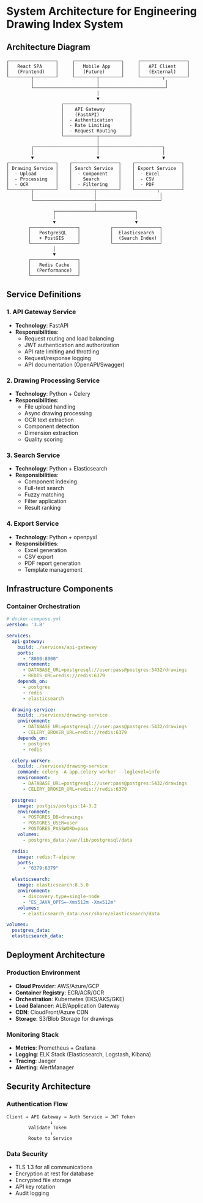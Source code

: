 # System Architecture for Engineering Drawing Index System

## Architecture Diagram

```
┌─────────────────┐     ┌─────────────────┐     ┌─────────────────┐
│   React SPA     │     │   Mobile App    │     │   API Client    │
│   (Frontend)    │     │   (Future)      │     │   (External)    │
└────────┬────────┘     └────────┬────────┘     └────────┬────────┘
         │                       │                        │
         └───────────────────────┴────────────────────────┘
                                 │
                                 ▼
                    ┌────────────────────────┐
                    │    API Gateway         │
                    │    (FastAPI)           │
                    │  - Authentication      │
                    │  - Rate Limiting       │
                    │  - Request Routing     │
                    └────────────┬───────────┘
                                 │
         ┌───────────────────────┼───────────────────────┐
         │                       │                       │
         ▼                       ▼                       ▼
┌─────────────────┐    ┌─────────────────┐    ┌─────────────────┐
│ Drawing Service │    │ Search Service  │    │ Export Service  │
│  - Upload       │    │  - Component    │    │  - Excel        │
│  - Processing   │    │    Search       │    │  - CSV          │
│  - OCR          │    │  - Filtering    │    │  - PDF          │
└────────┬────────┘    └────────┬────────┘    └────────┬────────┘
         │                      │                       │
         └──────────────────────┴───────────────────────┘
                                │
                 ┌──────────────┴──────────────┐
                 │                             │
                 ▼                             ▼
        ┌─────────────────┐           ┌─────────────────┐
        │   PostgreSQL    │           │  Elasticsearch  │
        │   + PostGIS     │           │  (Search Index) │
        └─────────────────┘           └─────────────────┘
                 │
                 ▼
        ┌─────────────────┐
        │   Redis Cache   │
        │  (Performance)  │
        └─────────────────┘
```

## Service Definitions

### 1. API Gateway Service
- **Technology**: FastAPI
- **Responsibilities**:
  - Request routing and load balancing
  - JWT authentication and authorization
  - API rate limiting and throttling
  - Request/response logging
  - API documentation (OpenAPI/Swagger)

### 2. Drawing Processing Service
- **Technology**: Python + Celery
- **Responsibilities**:
  - File upload handling
  - Async drawing processing
  - OCR text extraction
  - Component detection
  - Dimension extraction
  - Quality scoring

### 3. Search Service
- **Technology**: Python + Elasticsearch
- **Responsibilities**:
  - Component indexing
  - Full-text search
  - Fuzzy matching
  - Filter application
  - Result ranking

### 4. Export Service
- **Technology**: Python + openpyxl
- **Responsibilities**:
  - Excel generation
  - CSV export
  - PDF report generation
  - Template management

## Infrastructure Components

### Container Orchestration
```yaml
# docker-compose.yml
version: '3.8'

services:
  api-gateway:
    build: ./services/api-gateway
    ports:
      - "8000:8000"
    environment:
      - DATABASE_URL=postgresql://user:pass@postgres:5432/drawings
      - REDIS_URL=redis://redis:6379
    depends_on:
      - postgres
      - redis
      - elasticsearch

  drawing-service:
    build: ./services/drawing-service
    environment:
      - DATABASE_URL=postgresql://user:pass@postgres:5432/drawings
      - CELERY_BROKER_URL=redis://redis:6379
    depends_on:
      - postgres
      - redis

  celery-worker:
    build: ./services/drawing-service
    command: celery -A app.celery worker --loglevel=info
    environment:
      - DATABASE_URL=postgresql://user:pass@postgres:5432/drawings
      - CELERY_BROKER_URL=redis://redis:6379

  postgres:
    image: postgis/postgis:14-3.2
    environment:
      - POSTGRES_DB=drawings
      - POSTGRES_USER=user
      - POSTGRES_PASSWORD=pass
    volumes:
      - postgres_data:/var/lib/postgresql/data

  redis:
    image: redis:7-alpine
    ports:
      - "6379:6379"

  elasticsearch:
    image: elasticsearch:8.5.0
    environment:
      - discovery.type=single-node
      - "ES_JAVA_OPTS=-Xms512m -Xmx512m"
    volumes:
      - elasticsearch_data:/usr/share/elasticsearch/data

volumes:
  postgres_data:
  elasticsearch_data:
```

## Deployment Architecture

### Production Environment
- **Cloud Provider**: AWS/Azure/GCP
- **Container Registry**: ECR/ACR/GCR
- **Orchestration**: Kubernetes (EKS/AKS/GKE)
- **Load Balancer**: ALB/Application Gateway
- **CDN**: CloudFront/Azure CDN
- **Storage**: S3/Blob Storage for drawings

### Monitoring Stack
- **Metrics**: Prometheus + Grafana
- **Logging**: ELK Stack (Elasticsearch, Logstash, Kibana)
- **Tracing**: Jaeger
- **Alerting**: AlertManager

## Security Architecture

### Authentication Flow
```
Client → API Gateway → Auth Service → JWT Token
                ↓
        Validate Token
                ↓
        Route to Service
```

### Data Security
- TLS 1.3 for all communications
- Encryption at rest for database
- Encrypted file storage
- API key rotation
- Audit logging
